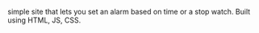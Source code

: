 
simple site that lets you set an alarm based on time or a stop watch. Built using HTML, JS, CSS. 

